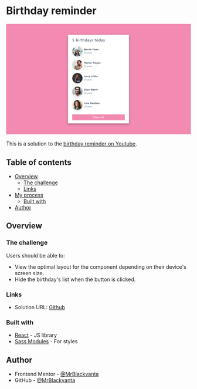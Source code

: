 # Birthday reminder

![Design preview for the birthday reminder](desktop-preview.jpg)

This is a solution to the [birthday reminder on Youtube](https://www.youtube.com/watch?v=a_7Z7C_JCyo&t=438s).

## Table of contents

- [Overview](#overview)
  - [The challenge](#the-challenge)
  - [Links](#links)
- [My process](#my-process)
  - [Built with](#built-with)
- [Author](#author)

## Overview

### The challenge

Users should be able to:

- View the optimal layout for the component depending on their device's screen size.
- Hide the birthday's list when the button is clicked.

### Links

- Solution URL: [Github](https://github.com/MrBlackvanta/Birthday-reminder)

### Built with

- [React](https://reactjs.org/) - JS library
- [Sass Modules](https://sass-lang.com/) - For styles

## Author

- Frontend Mentor - [@MrBlackvanta](https://www.frontendmentor.io/profile/MrBlackvanta)
- GitHub - [@MrBlackvanta](https://github.com/MrBlackvanta)
